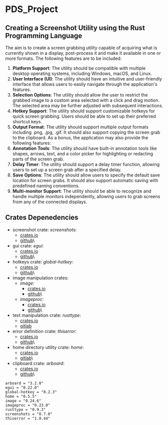 # PDS_Project

## Creating a Screenshot Utility using the Rust Programming Language

The aim is to create a screen grabbing utility capable of acquiring what is currently shown in a display, post-process it and make it available in one or more formats.
The following features are to be included:

1. **Platform Support**: The utility should be compatible with multiple desktop operating systems, including Windows, macOS, and Linux.
2. **User Interface (UI)**: The utility should have an intuitive and user-friendly interface that allows users to easily navigate through the application's features.
3. **Selection Options**: The utility should allow the user to restrict the grabbed image to a custom area selected with a click and drag motion. The selected area may be further adjusted with subsequent interactions.
4. **Hotkey Support**: The utility should support customizable hotkeys for quick screen grabbing. Users should be able to set up their preferred shortcut keys.
5. **Output Format**: The utility should support multiple output formats including .png, .jpg, .gif. It should also support copying the screen grab to the clipboard.
As a bonus, the application may also provide the following features:
6. **Annotation Tools**: The utility should have built-in annotation tools like shapes, arrows, text, and a color picker for highlighting or redacting parts of the screen grab.
7. **Delay Timer**: The utility should support a delay timer function, allowing users to set up a screen grab after a specified delay.
8. **Save Options**: The utility should allow users to specify the default save location for screen grabs. It should also support automatic saving with predefined naming conventions.
9. **Multi-monitor Support**: The utility should be able to recognize and handle
multiple monitors independently, allowing users to grab screens from any of the connected displays.

## Crates Depenedencies

- screenshot crate: *screenshots*:
    - [crates.io](https://crates.io/crates/screenshots)
    - [github](https://github.com/nashaofu/screenshots-rs)\
- gui crate: *egui*:
    - [crates.io](https://crates.io/crates/egui)
    - [github](https://github.com/emilk/egui)\
- hotkeys crate: *global-hotkey*:
    - [crates.io](https://crates.io/crates/global-hotkey)
    - [github](https://github.com/tauri-apps/global-hotkey)\
- image manipulation crates:
    - *image*:
        - [crates.io](https://crates.io/crates/image)
        - [github](https://github.com/image-rs/image)\
    - *imageproc*:
        - [crates.io](https://crates.io/crates/imageproc)
        - [github](https://github.com/image-rs/imageproc)\
- text manipulation crate: *rusttype*:
    - [crates.io](https://crates.io/crates/rusttype)
    - [gitlab](https://gitlab.redox-os.org/redox-os/rusttype)
- error definition crate: *thiserror*:
    - [crates.io](https://crates.io/crates/thiserror)
    - [github](https://github.com/dtolnay/thiserror)\
- home directory utility crate: *home*:
    - [crates.io](https://crates.io/crates/home)
    - [gitlab](https://gitlab.redox-os.org/redox-os/rusttype)\
- clipboard crate: *arboard*:
    - [crates.io](https://crates.io/crates/arboard)
    - [github](https://github.com/1Password/arboard)\

```{toml}
arboard = "3.2.0"
egui = "0.22.0"
global-hotkey = "0.2.3"
home = "0.5.5"
image = "0.24.6"
imageproc = "0.23.0"
rusttype = "0.9.3"
screenshots = "0.7.0"
thiserror = "1.0.44"
```
